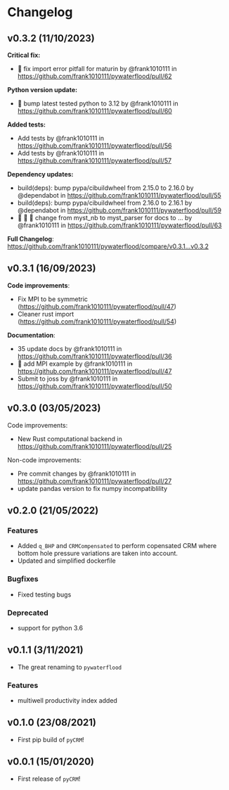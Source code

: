 # Changelog

<!--next-version-placeholder-->

## v0.3.2 (11/10/2023)


**Critical fix:**
* :bug: fix import error pitfall for maturin by @frank1010111 in https://github.com/frank1010111/pywaterflood/pull/62

**Python version update:**
* :test_tube: bump latest tested python to 3.12 by @frank1010111 in https://github.com/frank1010111/pywaterflood/pull/60

**Added tests:**
* Add tests by @frank1010111 in https://github.com/frank1010111/pywaterflood/pull/56
* Add tests by @frank1010111 in https://github.com/frank1010111/pywaterflood/pull/57

**Dependency updates:**
* build(deps): bump pypa/cibuildwheel from 2.15.0 to 2.16.0 by @dependabot in https://github.com/frank1010111/pywaterflood/pull/55
* build(deps): bump pypa/cibuildwheel from 2.16.0 to 2.16.1 by @dependabot in https://github.com/frank1010111/pywaterflood/pull/59
* :memo: :bug: :hammer: change from myst_nb to myst_parser for docs to … by @frank1010111 in https://github.com/frank1010111/pywaterflood/pull/63


**Full Changelog**: https://github.com/frank1010111/pywaterflood/compare/v0.3.1...v0.3.2

## v0.3.1 (16/09/2023)

**Code improvements**:

- Fix MPI to be symmetric (https://github.com/frank1010111/pywaterflood/pull/47)
- Cleaner rust import (https://github.com/frank1010111/pywaterflood/pull/54)

**Documentation**:

- 35 update docs by @frank1010111 in https://github.com/frank1010111/pywaterflood/pull/36
- :memo: add MPI example by @frank1010111 in https://github.com/frank1010111/pywaterflood/pull/47
- Submit to joss by @frank1010111 in https://github.com/frank1010111/pywaterflood/pull/50

## v0.3.0 (03/05/2023)

Code improvements:

- New Rust computational backend in https://github.com/frank1010111/pywaterflood/pull/25

Non-code improvements:

- Pre commit changes by @frank1010111 in https://github.com/frank1010111/pywaterflood/pull/27
- update pandas version to fix numpy incompatiblility

## v0.2.0 (21/05/2022)

### Features

- Added `q_BHP` and `CRMCompensated` to perform copensated CRM where bottom hole
  pressure variations are taken into account.
- Updated and simplified dockerfile

### Bugfixes

- Fixed testing bugs

### Deprecated

- support for python 3.6

## v0.1.1 (3/11/2021)

- The great renaming to `pywaterflood`

### Features

- multiwell productivity index added

## v0.1.0 (23/08/2021)

- First pip build of `pyCRM`!

## v0.0.1 (15/01/2020)

- First release of `pyCRM`!
